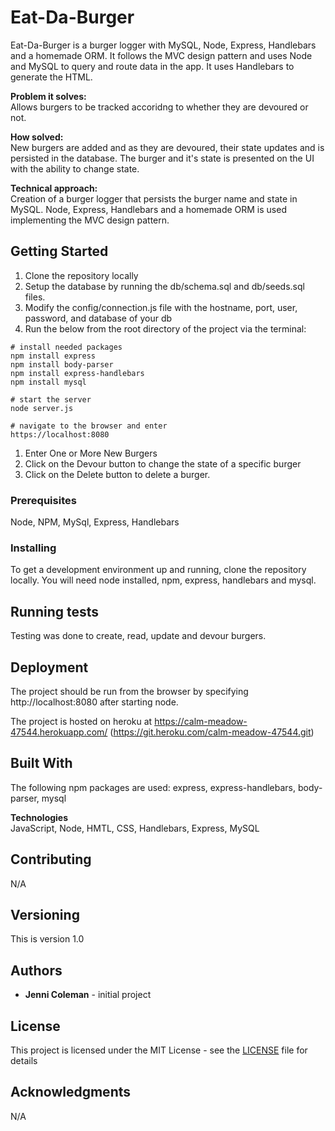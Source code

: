 # Eat-Da-Burger
Eat-Da-Burger is a burger logger with MySQL, Node, Express, Handlebars and a homemade ORM. It follows the MVC design pattern and uses Node and MySQL to query and route data in the app. It uses Handlebars to generate the HTML.

**Problem it solves:** \
Allows burgers to be tracked accoridng to whether they are devoured or not.

**How solved:** \
New burgers are added and as they are devoured, their state updates and is persisted in the database.  The burger and it's state is presented on the UI with the ability to change state.

**Technical approach:** \
Creation of a burger logger that persists the burger name and state in MySQL.  Node, Express, Handlebars and a homemade ORM is used implementing the MVC design pattern.

## Getting Started

1. Clone the repository locally
2. Setup the database by running the db/schema.sql and db/seeds.sql files.
3. Modify the config/connection.js file with the hostname, port, user, password, and database of your db
4. Run the below from the root directory of the project via the terminal:

```
# install needed packages
npm install express
npm install body-parser
npm install express-handlebars
npm install mysql

# start the server
node server.js

# navigate to the browser and enter
https://localhost:8080
```

1. Enter One or More New Burgers
2. Click on the Devour button to change the state of a specific burger
3. Click on the Delete button to delete a burger.


### Prerequisites

Node, NPM, MySql, Express, Handlebars

### Installing

To get a development environment up and running, clone the repository locally.  You will need node installed, npm, express, handlebars and mysql.    

## Running tests

Testing was done to create, read, update and devour burgers.

## Deployment

The project should be run from the browser by specifying http://localhost:8080 after starting node.

The project is hosted on heroku at https://calm-meadow-47544.herokuapp.com/ 
(https://git.heroku.com/calm-meadow-47544.git)

## Built With

The following npm packages are used: express, express-handlebars, body-parser, mysql

**Technologies**\
JavaScript, Node, HMTL, CSS, Handlebars, Express, MySQL

## Contributing

N/A

## Versioning

This is version 1.0

## Authors

* **Jenni Coleman** - initial project

## License

This project is licensed under the MIT License - see the [LICENSE](LICENSE) file for details

## Acknowledgments

N/A
